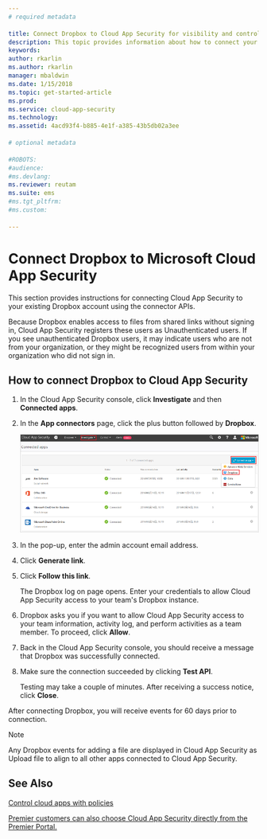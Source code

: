 ```yaml
---
# required metadata

title: Connect Dropbox to Cloud App Security for visibility and control over use | Microsoft Docs
description: This topic provides information about how to connect your Dropbox app to Cloud App Security using the API connector.
keywords:
author: rkarlin
ms.author: rkarlin
manager: mbaldwin
ms.date: 1/15/2018
ms.topic: get-started-article
ms.prod:
ms.service: cloud-app-security
ms.technology:
ms.assetid: 4acd93f4-b885-4e1f-a385-43b5db02a3ee

# optional metadata

#ROBOTS:
#audience:
#ms.devlang:
ms.reviewer: reutam
ms.suite: ems
#ms.tgt_pltfrm:
#ms.custom:

---
```


# Connect Dropbox to Microsoft Cloud App Security
This section provides instructions for connecting Cloud App Security to your existing Dropbox account using the connector APIs.  
 
 
Because Dropbox enables access to files from shared links without signing in, Cloud App Security registers these users as Unauthenticated users. If you see unauthenticated Dropbox users, it may indicate users who are not from your organization, or they might be recognized users from within your organization who did not sign in.

## How to connect Dropbox to Cloud App Security  
  
1.  In the Cloud App Security console, click **Investigate** and then **Connected apps**.  
  
2.  In the **App connectors** page, click the plus button followed by **Dropbox**.  
  
     ![connect dropbox](./media/connect-dropbox.png "connect dropbox")  
  
3.  In the pop-up, enter the admin account email address.  
  
4.  Click **Generate link**.  
  
5.  Click **Follow this link**.  
  
     The Dropbox log on page opens. Enter your credentials to allow Cloud App Security access to your team's Dropbox instance.  
  
6.  Dropbox asks you if you want to allow Cloud App Security access to your team information, activity log, and perform activities as a team member. To proceed, click **Allow**.  
  
7.  Back in the Cloud App Security console, you should receive a message that Dropbox was successfully connected.  
  
8.  Make sure the connection succeeded by clicking **Test API**.  
  
     Testing may take a couple of minutes. After receiving a success notice, click **Close**.  
  
After connecting Dropbox, you will receive events for 60 days prior to connection.

> [!NOTE] 
> Any Dropbox events for adding a file are displayed in Cloud App Security as Upload file to align to all other apps connected to Cloud App Security. 
 
## See Also  
[Control cloud apps with policies](control-cloud-apps-with-policies.md)   

[Premier customers can also choose Cloud App Security directly from the Premier Portal.](https://premier.microsoft.com/)  
  
  